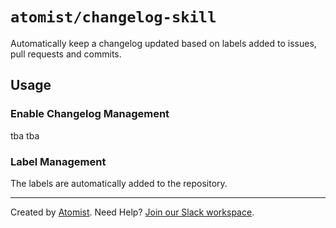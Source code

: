 # `atomist/changelog-skill`

Automatically keep a changelog updated based on labels added to issues, pull requests and commits.

<!---atomist-skill-readme:start--->

## Usage

### Enable Changelog Management

tba tba

### Label Management

The labels are automatically added to the repository.
 
<!---atomist-skill-readme:end--->
 
---

Created by [Atomist][atomist].
Need Help?  [Join our Slack workspace][slack].

[atomist]: https://atomist.com/ (Atomist - How Teams Deliver Software)
[slack]: https://join.atomist.com/ (Atomist Community Slack)
